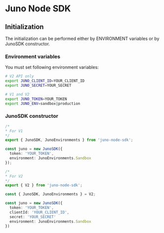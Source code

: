 # Juno Node SDK

## Initialization
The initialization can be performed either by ENVIRONMENT variables or by JunoSDK constructor.


### Environment variables
You must set following environment variables:

```bash
# V2 API only
export JUNO_CLIENT_ID=YOUR_CLIENT_ID
export JUNO_SECRET=YOUR_SECRET

# V1 and V2
export JUNO_TOKEN=YOUR_TOKEN
export JUNO_ENV=sandbox|production
```

### JunoSDK constructor

```typescript
/*
* For V1
*/
export { JunoSDK, JunoEnvironments } from 'juno-node-sdk';

const juno = new JunoSDK({
  token: 'YOUR_TOKEN',
  environment: JunoEnvironments.Sandbox
});

/*
* For V2
*/
export { V2 } from 'juno-node-sdk';

const { JunoSDK, JunoEnvironments } = V2;

const juno = new JunoSDK({
  token: 'YOUR_TOKEN',
  clientId: 'YOUR_CLIENT_ID',
  secret: 'YOUR_SECRET'
  environment: JunoEnvironments.Sandbox
})
```
